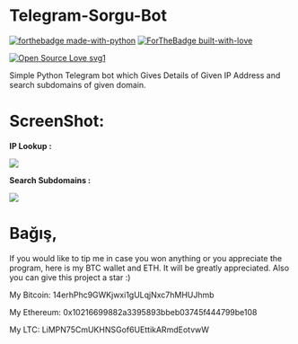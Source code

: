 # Telegram-Sorgu-Bot

[![forthebadge made-with-python](http://ForTheBadge.com/images/badges/made-with-python.svg)](https://www.python.org/)
[![ForTheBadge built-with-love](http://ForTheBadge.com/images/badges/built-with-love.svg)](https://github.com/Smug234/)</br>



[![Open Source Love svg1](https://badges.frapsoft.com/os/v1/open-source.png?v=103)](https://github.com/Smug234/Telegram-Sorgu-Bot)


Simple Python Telegram bot which Gives Details of Given IP Address and search subdomains of given domain.


# ScreenShot:
<b>IP Lookup :</b>

<img src="https://github.com/itsAPK/Telegram-IP-Lookup-Bot/blob/master/Screenshot%20(791).png">

<b>Search Subdomains :</b>

<img src="https://github.com/itsAPK/Telegram-IP-Lookup-Bot/blob/master/Screenshot%20(803).png">

# Bağış,
If you would like to tip me in case you won anything or you appreciate the program, here is my BTC wallet and ETH. It will be greatly appreciated. Also you can give this project a star :)

My Bitcoin: 14erhPhc9GWKjwxi1gULqjNxc7hMHUJhmb

My Ethereum: 0x10216699882a3395893bbeb03745f444799be108

My LTC: LiMPN75CmUKHNSGof6UEttikARmdEotvwW

